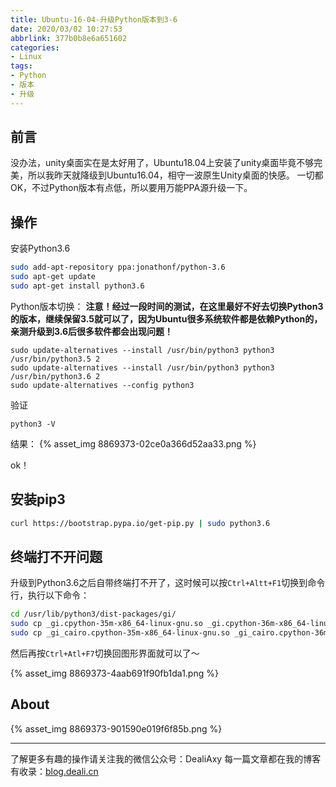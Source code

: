 ```yaml
---
title: Ubuntu-16-04-升级Python版本到3-6
date: 2020/03/02 10:27:53
abbrlink: 377b0b8e6a651602
categories:
- Linux
tags:
- Python
- 版本
- 升级
---
```

## 前言
没办法，unity桌面实在是太好用了，Ubuntu18.04上安装了unity桌面毕竟不够完美，所以我昨天就降级到Ubuntu16.04，相守一波原生Unity桌面的快感。
一切都OK，不过Python版本有点低，所以要用万能PPA源升级一下。

## 操作
安装Python3.6
```bash
sudo add-apt-repository ppa:jonathonf/python-3.6
sudo apt-get update
sudo apt-get install python3.6
```

Python版本切换：
**注意！经过一段时间的测试，在这里最好不好去切换Python3的版本，继续保留3.5就可以了，因为Ubuntu很多系统软件都是依赖Python的，亲测升级到3.6后很多软件都会出现问题！**
```
sudo update-alternatives --install /usr/bin/python3 python3 /usr/bin/python3.5 2
sudo update-alternatives --install /usr/bin/python3 python3 /usr/bin/python3.6 2
sudo update-alternatives --config python3
```

验证
```
python3 -V
```

结果：
{% asset_img 8869373-02ce0a366d52aa33.png %}


ok！

## 安装pip3
```bash
curl https://bootstrap.pypa.io/get-pip.py | sudo python3.6
```


## 终端打不开问题
升级到Python3.6之后自带终端打不开了，这时候可以按`Ctrl+Altt+F1`切换到命令行，执行以下命令：
```bash
cd /usr/lib/python3/dist-packages/gi/
sudo cp _gi.cpython-35m-x86_64-linux-gnu.so _gi.cpython-36m-x86_64-linux-gnu.so
sudo cp _gi_cairo.cpython-35m-x86_64-linux-gnu.so _gi_cairo.cpython-36m-x86_64-linux-gnu.so
```
然后再按`Ctrl+Atl+F7`切换回图形界面就可以了～

{% asset_img 8869373-4aab691f90fb1da1.png %}

## About
{% asset_img 8869373-901590e019f6f85b.png %}

---------------
了解更多有趣的操作请关注我的微信公众号：DealiAxy
每一篇文章都在我的博客有收录：[blog.deali.cn](http://blog.deali.cn)
